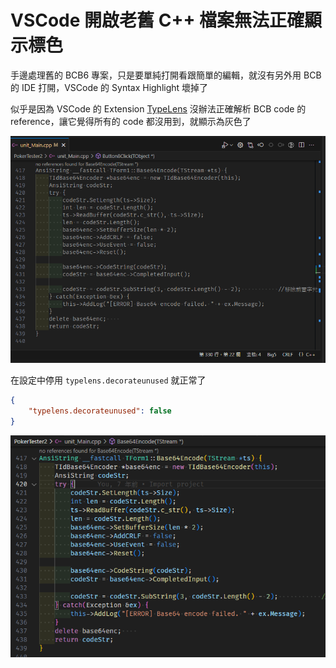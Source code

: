 # VSCode 開啟老舊 C++ 檔案無法正確顯示標色


手邊處理舊的 BCB6 專案，只是要單純打開看跟簡單的編輯，就沒有另外用 BCB 的 IDE 打開，VSCode 的 Syntax Highlight 壞掉了

<!--more-->

似乎是因為 VSCode 的 Extension [TypeLens](https://marketplace.visualstudio.com/items?itemName=kisstkondoros.typelens) 沒辦法正確解析 BCB code 的 reference，讓它覺得所有的 code 都沒用到，就顯示為灰色了

![Before](before.png)

在設定中停用 `typelens.decorateunused` 就正常了

```json
{
    "typelens.decorateunused": false
}
```

![After](after.png)

